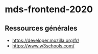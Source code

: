 # mds-frontend-2020

## Ressources générales
- https://developer.mozilla.org/fr/ 
- https://www.w3schools.com/


